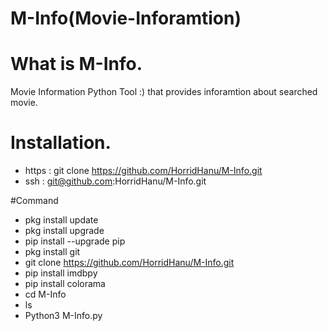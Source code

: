 # M-Info(Movie-Inforamtion)


# What is M-Info.
Movie Information Python Tool :) that provides inforamtion about searched movie.

# Installation.
* https :  git clone https://github.com/HorridHanu/M-Info.git
* ssh : git@github.com:HorridHanu/M-Info.git


#Command 
* pkg install update
* pkg install upgrade
* pip install --upgrade pip
* pkg install git
* git clone https://github.com/HorridHanu/M-Info.git
* pip install imdbpy
* pip install colorama
* cd M-Info
* ls
* Python3 M-Info.py
